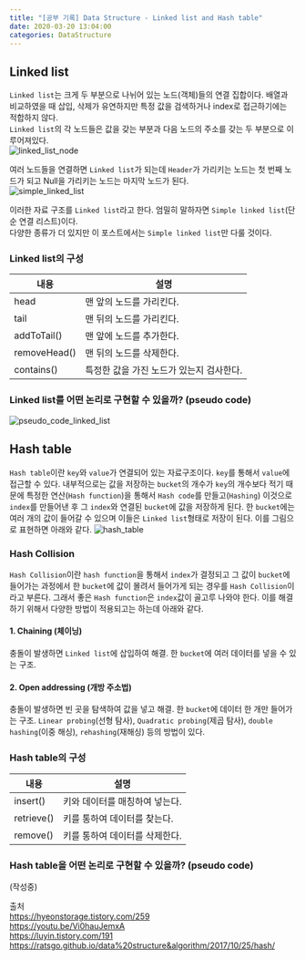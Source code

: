 ```yaml
---
title: "[공부 기록] Data Structure - Linked list and Hash table"
date: 2020-03-20 13:04:00
categories: DataStructure
---
```


## Linked list
`Linked list`는 크게 두 부분으로 나뉘어 있는 노드(객체)들의 연결 집합이다. 배열과 비교하였을 때 삽입, 삭제가 유연하지만 특정 값을 검색하거나 index로 접근하기에는 적합하지 않다.  
`Linked list`의 각 노드들은 값을 갖는 부분과 다음 노드의 주소를 갖는 두 부분으로 이루어져있다.   
![linked_list_node](https://user-images.githubusercontent.com/11348329/77137338-cd566100-6ab0-11ea-9463-dabcb36811f6.jpg)


여러 노드들을 연결하면 `Linked list`가 되는데 `Header`가 가리키는 노드는 첫 번째 노드가 되고 Null을 가리키는 노드는 마지막 노드가 된다.  
![simple_linked_list](https://user-images.githubusercontent.com/11348329/77137342-ce878e00-6ab0-11ea-897a-5b8e2b84ec77.jpg)


이러한 자료 구조를 `Linked list`라고 한다. 엄밀히 말하자면 `Simple linked list`(단순 연결 리스트)이다.  
다양한 종류가 더 있지만 이 포스트에서는 `Simple linked list`만 다룰 것이다.

### Linked list의 구성
| 내용 | 설명 |
| -------- | -------- |
| head | 맨 앞의 노드를 가리킨다. |
| tail | 맨 뒤의 노드를 가리킨다. |
| addToTail() | 맨 앞에 노드를 추가한다. |
| removeHead() | 맨 뒤의 노드를 삭제한다. |
| contains() | 특정한 값을 가진 노드가 있는지 검사한다. |

### Linked list를 어떤 논리로 구현할 수 있을까? (pseudo code)
![pseudo_code_linked_list](https://user-images.githubusercontent.com/11348329/77138987-87e96200-6ab7-11ea-8853-4f5aceaf5fb5.jpg)

## Hash table
`Hash table`이란 `key`와 `value`가 연결되어 있는 자료구조이다. `key`를 통해서 `value`에 접근할 수 있다. 내부적으로는 값을 저장하는 `bucket`의 개수가 `key`의 개수보다 적기 때문에 특정한 연산(`Hash function`)을 통해서 `Hash code`를 만들고(`Hashing`) 이것으로`index`를 만들어낸 후 그 `index`와 연결된 `bucket`에 값을 저장하게 된다. 한 `bucket`에는 여러 개의 값이 들어갈 수 있으며 이들은 `Linked list`형태로 저장이 된다. 이를 그림으로 표현하면 아래와 같다.
![hash_table](https://user-images.githubusercontent.com/11348329/77242434-c1e66f80-6c41-11ea-85f8-7081969fb188.jpg)

### Hash Collision
`Hash Collision`이란 `hash function`을 통해서 `index`가 결정되고 그 값이 `bucket`에 들어가는 과정에서 한 `bucket`에 값이 몰려서 들어가게 되는 경우를 `Hash Collision`이라고 부른다. 그래서 좋은 `Hash function`은 `index`값이 골고루 나와야 한다. 이를 해결하기 위해서 다양한 방법이 적용되고는 하는데 아래와 같다.

#### 1. Chaining (체이닝)
충돌이 발생하면 `Linked list`에 삽입하여 해결. 한 `bucket`에 여러 데이터를 넣을 수 있는 구조.
#### 2. Open addressing (개방 주소법)
충돌이 발생하면 빈 곳을 탐색하여 값을 넣고 해결. 한 `bucket`에 데이터 한 개만 들어가는 구조. `Linear probing`(선형 탐사), `Quadratic probing`(제곱 탐사), `double hashing`(이중 해싱), `rehashing`(재해싱) 등의 방법이 있다.

### Hash table의 구성
| 내용 | 설명 |
| -------- | -------- |
| insert() | 키와 데이터를 매칭하여 넣는다. |
| retrieve() | 키를 통하여 데이터를 찾는다. |
| remove() | 키를 통하여 데이터를 삭제한다. |

### Hash table을 어떤 논리로 구현할 수 있을까? (pseudo code)
(작성중)

출처  
<https://hyeonstorage.tistory.com/259>  
<https://youtu.be/Vi0hauJemxA>  
<https://luyin.tistory.com/191>  
<https://ratsgo.github.io/data%20structure&algorithm/2017/10/25/hash/>  

